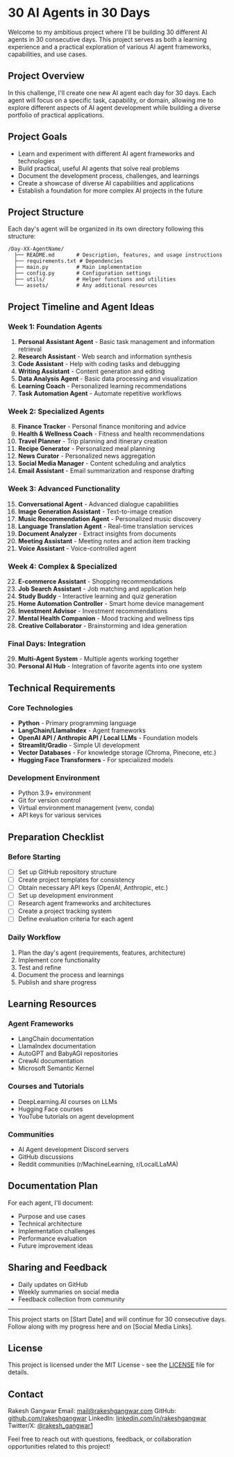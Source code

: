 # 30 AI Agents in 30 Days

Welcome to my ambitious project where I'll be building 30 different AI agents in 30 consecutive days. This project serves as both a learning experience and a practical exploration of various AI agent frameworks, capabilities, and use cases.

## Project Overview

In this challenge, I'll create one new AI agent each day for 30 days. Each agent will focus on a specific task, capability, or domain, allowing me to explore different aspects of AI agent development while building a diverse portfolio of practical applications.

## Project Goals

- Learn and experiment with different AI agent frameworks and technologies
- Build practical, useful AI agents that solve real problems
- Document the development process, challenges, and learnings
- Create a showcase of diverse AI capabilities and applications
- Establish a foundation for more complex AI projects in the future

## Project Structure

Each day's agent will be organized in its own directory following this structure:

```
/Day-XX-AgentName/
  ├── README.md       # Description, features, and usage instructions
  ├── requirements.txt # Dependencies
  ├── main.py         # Main implementation
  ├── config.py       # Configuration settings
  ├── utils/          # Helper functions and utilities
  └── assets/         # Any additional resources
```

## Project Timeline and Agent Ideas

### Week 1: Foundation Agents
1. **Personal Assistant Agent** - Basic task management and information retrieval
2. **Research Assistant** - Web search and information synthesis
3. **Code Assistant** - Help with coding tasks and debugging
4. **Writing Assistant** - Content generation and editing
5. **Data Analysis Agent** - Basic data processing and visualization
6. **Learning Coach** - Personalized learning recommendations
7. **Task Automation Agent** - Automate repetitive workflows

### Week 2: Specialized Agents
8. **Finance Tracker** - Personal finance monitoring and advice
9. **Health & Wellness Coach** - Fitness and health recommendations
10. **Travel Planner** - Trip planning and itinerary creation
11. **Recipe Generator** - Personalized meal planning
12. **News Curator** - Personalized news aggregation
13. **Social Media Manager** - Content scheduling and analytics
14. **Email Assistant** - Email summarization and response drafting

### Week 3: Advanced Functionality
15. **Conversational Agent** - Advanced dialogue capabilities
16. **Image Generation Assistant** - Text-to-image creation
17. **Music Recommendation Agent** - Personalized music discovery
18. **Language Translation Agent** - Real-time translation services
19. **Document Analyzer** - Extract insights from documents
20. **Meeting Assistant** - Meeting notes and action item tracking
21. **Voice Assistant** - Voice-controlled agent

### Week 4: Complex & Specialized
22. **E-commerce Assistant** - Shopping recommendations
23. **Job Search Assistant** - Job matching and application help
24. **Study Buddy** - Interactive learning and quiz generation
25. **Home Automation Controller** - Smart home device management
26. **Investment Advisor** - Investment recommendations
27. **Mental Health Companion** - Mood tracking and wellness tips
28. **Creative Collaborator** - Brainstorming and idea generation

### Final Days: Integration
29. **Multi-Agent System** - Multiple agents working together
30. **Personal AI Hub** - Integration of favorite agents into one system

## Technical Requirements

### Core Technologies

- **Python** - Primary programming language
- **LangChain/LlamaIndex** - Agent frameworks
- **OpenAI API / Anthropic API / Local LLMs** - Foundation models
- **Streamlit/Gradio** - Simple UI development
- **Vector Databases** - For knowledge storage (Chroma, Pinecone, etc.)
- **Hugging Face Transformers** - For specialized models

### Development Environment

- Python 3.9+ environment
- Git for version control
- Virtual environment management (venv, conda)
- API keys for various services

## Preparation Checklist

### Before Starting
- [ ] Set up GitHub repository structure
- [ ] Create project templates for consistency
- [ ] Obtain necessary API keys (OpenAI, Anthropic, etc.)
- [ ] Set up development environment
- [ ] Research agent frameworks and architectures
- [ ] Create a project tracking system
- [ ] Define evaluation criteria for each agent

### Daily Workflow
1. Plan the day's agent (requirements, features, architecture)
2. Implement core functionality
3. Test and refine
4. Document the process and learnings
5. Publish and share progress

## Learning Resources

### Agent Frameworks
- LangChain documentation
- LlamaIndex documentation
- AutoGPT and BabyAGI repositories
- CrewAI documentation
- Microsoft Semantic Kernel

### Courses and Tutorials
- DeepLearning.AI courses on LLMs
- Hugging Face courses
- YouTube tutorials on agent development

### Communities
- AI Agent development Discord servers
- GitHub discussions
- Reddit communities (r/MachineLearning, r/LocalLLaMA)

## Documentation Plan

For each agent, I'll document:
- Purpose and use cases
- Technical architecture
- Implementation challenges
- Performance evaluation
- Future improvement ideas

## Sharing and Feedback

- Daily updates on GitHub
- Weekly summaries on social media
- Feedback collection from community

---

This project starts on [Start Date] and will continue for 30 consecutive days. Follow along with my progress here and on [Social Media Links].

## License

This project is licensed under the MIT License - see the [LICENSE](LICENSE) file for details.

## Contact

Rakesh Gangwar
Email: mail@rakeshgangwar.com
GitHub: [github.com/rakeshgangwar](https://github.com/rakeshgangwar)
LinkedIn: [linkedin.com/in/rakeshgangwar](https://linkedin.com/in/rakeshgangwar)
Twitter/X: [@rakesh_gangwar1](https://x.com/rakesh_gangwar1)

Feel free to reach out with questions, feedback, or collaboration opportunities related to this project!
